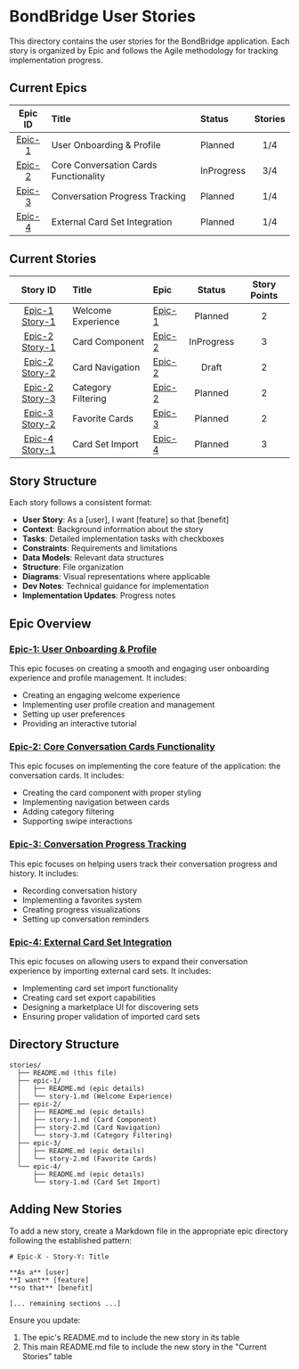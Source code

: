 # BondBridge User Stories

This directory contains the user stories for the BondBridge application. Each story is organized by Epic and follows the Agile methodology for tracking implementation progress.

## Current Epics

|       Epic ID       | Title                                 | Status     | Stories |
| :-----------------: | :------------------------------------ | :--------- | :-----: |
| [Epic-1](./epic-1/) | User Onboarding & Profile             | Planned    |   1/4   |
| [Epic-2](./epic-2/) | Core Conversation Cards Functionality | InProgress |   3/4   |
| [Epic-3](./epic-3/) | Conversation Progress Tracking        | Planned    |   1/4   |
| [Epic-4](./epic-4/) | External Card Set Integration         | Planned    |   1/4   |

## Current Stories

|               Story ID                | Title              | Epic                |   Status   | Story Points |
| :-----------------------------------: | :----------------- | :------------------ | :--------: | :----------: |
| [Epic-1 Story-1](./epic-1/story-1.md) | Welcome Experience | [Epic-1](./epic-1/) |  Planned   |      2       |
| [Epic-2 Story-1](./epic-2/story-1.md) | Card Component     | [Epic-2](./epic-2/) | InProgress |      3       |
| [Epic-2 Story-2](./epic-2/story-2.md) | Card Navigation    | [Epic-2](./epic-2/) |   Draft    |      2       |
| [Epic-2 Story-3](./epic-2/story-3.md) | Category Filtering | [Epic-2](./epic-2/) |  Planned   |      2       |
| [Epic-3 Story-2](./epic-3/story-2.md) | Favorite Cards     | [Epic-3](./epic-3/) |  Planned   |      2       |
| [Epic-4 Story-1](./epic-4/story-1.md) | Card Set Import    | [Epic-4](./epic-4/) |  Planned   |      3       |

## Story Structure

Each story follows a consistent format:

- **User Story**: As a [user], I want [feature] so that [benefit]
- **Context**: Background information about the story
- **Tasks**: Detailed implementation tasks with checkboxes
- **Constraints**: Requirements and limitations
- **Data Models**: Relevant data structures
- **Structure**: File organization
- **Diagrams**: Visual representations where applicable
- **Dev Notes**: Technical guidance for implementation
- **Implementation Updates**: Progress notes

## Epic Overview

### [Epic-1: User Onboarding & Profile](./epic-1/)

This epic focuses on creating a smooth and engaging user onboarding experience and profile management. It includes:

- Creating an engaging welcome experience
- Implementing user profile creation and management
- Setting up user preferences
- Providing an interactive tutorial

### [Epic-2: Core Conversation Cards Functionality](./epic-2/)

This epic focuses on implementing the core feature of the application: the conversation cards. It includes:

- Creating the card component with proper styling
- Implementing navigation between cards
- Adding category filtering
- Supporting swipe interactions

### [Epic-3: Conversation Progress Tracking](./epic-3/)

This epic focuses on helping users track their conversation progress and history. It includes:

- Recording conversation history
- Implementing a favorites system
- Creating progress visualizations
- Setting up conversation reminders

### [Epic-4: External Card Set Integration](./epic-4/)

This epic focuses on allowing users to expand their conversation experience by importing external card sets. It includes:

- Implementing card set import functionality
- Creating card set export capabilities
- Designing a marketplace UI for discovering sets
- Ensuring proper validation of imported card sets

## Directory Structure

```
stories/
  ├── README.md (this file)
  ├── epic-1/
  │   ├── README.md (epic details)
  │   └── story-1.md (Welcome Experience)
  ├── epic-2/
  │   ├── README.md (epic details)
  │   ├── story-1.md (Card Component)
  │   ├── story-2.md (Card Navigation)
  │   └── story-3.md (Category Filtering)
  ├── epic-3/
  │   ├── README.md (epic details)
  │   └── story-2.md (Favorite Cards)
  └── epic-4/
      ├── README.md (epic details)
      └── story-1.md (Card Set Import)
```

## Adding New Stories

To add a new story, create a Markdown file in the appropriate epic directory following the established pattern:

```
# Epic-X - Story-Y: Title

**As a** [user]
**I want** [feature]
**so that** [benefit]

[... remaining sections ...]
```

Ensure you update:

1. The epic's README.md to include the new story in its table
2. This main README.md file to include the new story in the "Current Stories" table

